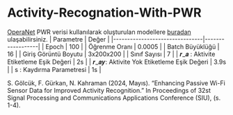 # Activity-Recognation-With-PWR
[OperaNet](https://www.nature.com/articles/s41597-022-01573-2) PWR verisi kullanılarak oluşturulan modellere [buradan](https://drive.google.com/drive/folders/175UUrHH-aMct0k26223URlil7df4RBSY?usp=drive_link) ulaşabilirsiniz.
| Parametre                      | Değer            |
|--------------------------------|------------------|
| Epoch                          | 100              |
| Öğrenme Oranı                  | 0.0005           |
| Batch Büyüklüğü                     | 16               |
| Giriş Görüntü Boyutu                     | 3x200x200        |
| Sınıf Sayısı                | 7                |
| 𝒓_𝒂 : Aktivite Etiketleme Eşik Değeri        | 2s               |
| 𝒓_𝒂𝒚: Aktivite Yok Etiketleme Eşik Değeri    | 3.9s             |
| s : Kaydırma Parametresi | 1s               |

S. Gölcük, F. Gürkan, N. Kahraman (2024, Mayıs). “Enhancing Passive
Wi-Fi Sensor Data for Improved Activity Recognition.” In Proceedings of
32st Signal Processing and Communications Applications Conference (SIU),
(s. 1-4).
